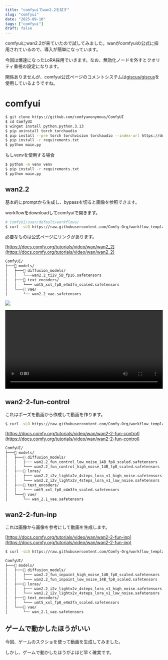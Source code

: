 ```yaml
---
title: "comfyuiでwan2.2を試す"
slug: "comfyui"
date: "2025-09-10"
tags: ["comfyui"]
draft: false
---
```


comfyuiにwan2.2が来ていたので試してみました。wanがcomfyuiの公式に採用されているので、導入が簡単になっています。


今回は爆速になったLoRA採用でいきます。なお、無効化ノードを外すとクオリティ重視の設定になります。

関係ありませんが、comfyui公式ページのコメントシステムは[giscus/giscus](https://github.com/giscus/giscus)を使用しているようですね。

# comfyui

```sh
$ git clone https://github.com/comfyanonymous/ComfyUI
$ cd ComfyUI
$ winget install python.python.3.13
$ pip uninstall torch torchaudio
$ pip install --pre torch torchvision torchaudio --index-url https://download.pytorch.org/whl/nightly/cu129
$ pip install -r requirements.txt
$ python main.py
```

もしvenvを使用する場合

```sh
$ python -m venv venv
$ pip install -r requirements.txt
$ python main.py
```

## wan2.2

基本的にpromptから生成し、bypassを切ると画像を参照できます。

workflowをdownloadしてcomfyuiで開きます。

```sh
# ComfyUI/user/default/workflows/
$ curl -sLO https://raw.githubusercontent.com/Comfy-Org/workflow_templates/refs/heads/main/templates/video_wan2_2_5B_ti2v.json
```

必要なものは公式ページにリンクがあります。

[https://docs.comfy.org/tutorials/video/wan/wan2_2](https://docs.comfy.org/tutorials/video/wan/wan2_2)

```sh
ComfyUI/
├───📂 models/
│   ├───📂 diffusion_models/
│   │   └───wan2.2_ti2v_5B_fp16.safetensors
│   ├───📂 text_encoders/
│   │   └─── umt5_xxl_fp8_e4m3fn_scaled.safetensors 
│   └───📂 vae/
│       └── wan2.2_vae.safetensors
```

![](/img/comfyui_wan22_0001.png)

<video src="/img/comfyui_wan22_0001.mp4" width="100%" controls></video>

## wan2-2-fun-control

これはポーズを動画から作成して動画を作ります。

```sh
$ curl -sLO https://raw.githubusercontent.com/Comfy-Org/workflow_templates/refs/heads/main/templates/video_wan2_2_14B_fun_control.json
```


[https://docs.comfy.org/tutorials/video/wan/wan2-2-fun-control](https://docs.comfy.org/tutorials/video/wan/wan2-2-fun-control)

```sh
ComfyUI/
├───📂 models/
│   ├───📂 diffusion_models/
│   │   ├─── wan2.2_fun_control_low_noise_14B_fp8_scaled.safetensors
│   │   └─── wan2.2_fun_control_high_noise_14B_fp8_scaled.safetensors
│   ├───📂 loras/
│   │   ├─── wan2.2_i2v_lightx2v_4steps_lora_v1_high_noise.safetensors
│   │   └─── wan2.2_i2v_lightx2v_4steps_lora_v1_low_noise.safetensors
│   ├───📂 text_encoders/
│   │   └─── umt5_xxl_fp8_e4m3fn_scaled.safetensors 
│   └───📂 vae/
│       └── wan_2.1_vae.safetensors
```


## wan2-2-fun-inp

これは画像から画像を参考にして動画を生成します。

[https://docs.comfy.org/tutorials/video/wan/wan2-2-fun-inp](https://docs.comfy.org/tutorials/video/wan/wan2-2-fun-inp)

```sh
$ curl -sLO https://raw.githubusercontent.com/Comfy-Org/workflow_templates/refs/heads/main/templates/video_wan2_2_14B_fun_inpaint.json
```

```sh
ComfyUI/
├───📂 models/
│   ├───📂 diffusion_models/
│   │   ├─── wan2.2_fun_inpaint_high_noise_14B_fp8_scaled.safetensors
│   │   └─── wan2.2_fun_inpaint_low_noise_14B_fp8_scaled.safetensors
│   ├───📂 loras/
│   │   ├─── wan2.2_i2v_lightx2v_4steps_lora_v1_high_noise.safetensors
│   │   └─── wan2.2_i2v_lightx2v_4steps_lora_v1_low_noise.safetensors
│   ├───📂 text_encoders/
│   │   └─── umt5_xxl_fp8_e4m3fn_scaled.safetensors 
│   └───📂 vae/
│       └── wan_2.1_vae.safetensors
```

## ゲームで動かしたほうがいい

今回、ゲームのスクショを使って動画を生成してみました。

しかし、ゲームで動かしたほうがよほど早く確実です。

